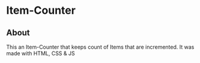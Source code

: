 # Item-Counter

## About

This an Item-Counter that keeps count of Items that are incremented. It was made with HTML, CSS &amp; JS


